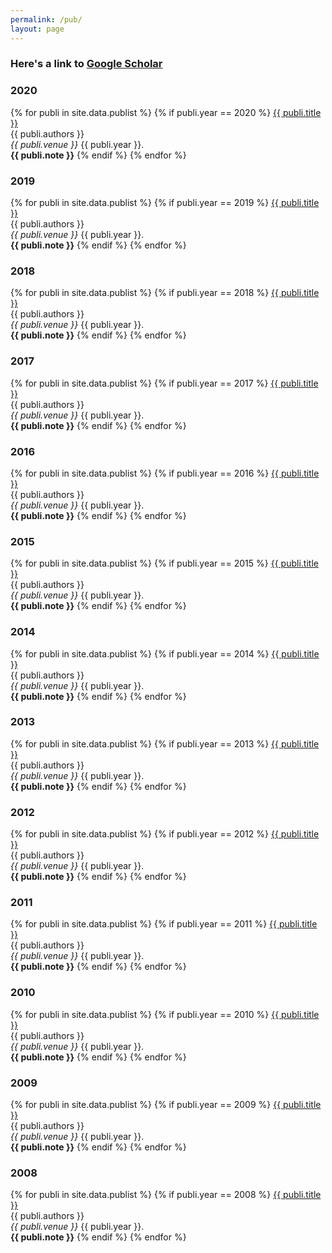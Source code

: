```yaml
---
permalink: /pub/
layout: page
---
```



### Here's a link to [Google Scholar](https://scholar.google.com/citations?user=X1zsXTgAAAAJ&hl=en&oi=ao)

<h3>2020</h3>

{% for publi in site.data.publist %}
{% if publi.year == 2020 %}
  <a href="{{ publi.link.url }}">{{ publi.title }}</a> <br />
  {{ publi.authors }}<br />
  <em>{{ publi.venue }}</em>&nbsp;{{ publi.year }}.<br />
  <strong>{{ publi.note }}</strong>
{% endif %}
{% endfor %}

<h3>2019</h3>

{% for publi in site.data.publist %}
{% if publi.year == 2019 %}
  <a href="{{ publi.link.url }}">{{ publi.title }}</a> <br />
  {{ publi.authors }}<br />
  <em>{{ publi.venue }}</em>&nbsp;{{ publi.year }}.<br />
  <strong>{{ publi.note }}</strong>
{% endif %}
{% endfor %}

<h3>2018</h3>

{% for publi in site.data.publist %}
{% if publi.year == 2018 %}
  <a href="{{ publi.link.url }}">{{ publi.title }}</a> <br />
  {{ publi.authors }}<br />
  <em>{{ publi.venue }}</em>&nbsp;{{ publi.year }}.<br />
  <strong>{{ publi.note }}</strong>
{% endif %}
{% endfor %}

<h3>2017</h3>

{% for publi in site.data.publist %}
{% if publi.year == 2017 %}
  <a href="{{ publi.link.url }}">{{ publi.title }}</a> <br />
  {{ publi.authors }}<br />
  <em>{{ publi.venue }}</em>&nbsp;{{ publi.year }}.<br />
  <strong>{{ publi.note }}</strong>
{% endif %}
{% endfor %}

<h3>2016</h3>

{% for publi in site.data.publist %}
{% if publi.year == 2016 %}
  <a href="{{ publi.link.url }}">{{ publi.title }}</a> <br />
  {{ publi.authors }}<br />
  <em>{{ publi.venue }}</em>&nbsp;{{ publi.year }}.<br />
  <strong>{{ publi.note }}</strong>
{% endif %}
{% endfor %}

<h3>2015</h3>

{% for publi in site.data.publist %}
{% if publi.year == 2015 %}
  <a href="{{ publi.link.url }}">{{ publi.title }}</a> <br />
  {{ publi.authors }}<br />
  <em>{{ publi.venue }}</em>&nbsp;{{ publi.year }}.<br />
  <strong>{{ publi.note }}</strong>
{% endif %}
{% endfor %}

<h3>2014</h3>

{% for publi in site.data.publist %}
{% if publi.year == 2014 %}
  <a href="{{ publi.link.url }}">{{ publi.title }}</a> <br />
  {{ publi.authors }}<br />
  <em>{{ publi.venue }}</em>&nbsp;{{ publi.year }}.<br />
  <strong>{{ publi.note }}</strong>
{% endif %}
{% endfor %}

<h3>2013</h3>

{% for publi in site.data.publist %}
{% if publi.year == 2013 %}
  <a href="{{ publi.link.url }}">{{ publi.title }}</a> <br />
  {{ publi.authors }}<br />
  <em>{{ publi.venue }}</em>&nbsp;{{ publi.year }}.<br />
  <strong>{{ publi.note }}</strong>
{% endif %}
{% endfor %}

<h3>2012</h3>

{% for publi in site.data.publist %}
{% if publi.year == 2012 %}
  <a href="{{ publi.link.url }}">{{ publi.title }}</a> <br />
  {{ publi.authors }}<br />
  <em>{{ publi.venue }}</em>&nbsp;{{ publi.year }}.<br />
  <strong>{{ publi.note }}</strong>
{% endif %}
{% endfor %}

<h3>2011</h3>

{% for publi in site.data.publist %}
{% if publi.year == 2011 %}
  <a href="{{ publi.link.url }}">{{ publi.title }}</a> <br />
  {{ publi.authors }}<br />
  <em>{{ publi.venue }}</em>&nbsp;{{ publi.year }}.<br />
  <strong>{{ publi.note }}</strong>
{% endif %}
{% endfor %}

<h3>2010</h3>

{% for publi in site.data.publist %}
{% if publi.year == 2010 %}
  <a href="{{ publi.link.url }}">{{ publi.title }}</a> <br />
  {{ publi.authors }}<br />
  <em>{{ publi.venue }}</em>&nbsp;{{ publi.year }}.<br />
  <strong>{{ publi.note }}</strong>
{% endif %}
{% endfor %}

<h3>2009</h3>

{% for publi in site.data.publist %}
{% if publi.year == 2009 %}
  <a href="{{ publi.link.url }}">{{ publi.title }}</a> <br />
  {{ publi.authors }}<br />
  <em>{{ publi.venue }}</em>&nbsp;{{ publi.year }}.<br />
  <strong>{{ publi.note }}</strong>
{% endif %}
{% endfor %}

<h3>2008</h3>

{% for publi in site.data.publist %}
{% if publi.year == 2008 %}
  <a href="{{ publi.link.url }}">{{ publi.title }}</a> <br />
  {{ publi.authors }}<br />
  <em>{{ publi.venue }}</em>&nbsp;{{ publi.year }}.<br />
  <strong>{{ publi.note }}</strong>
{% endif %}
{% endfor %}
